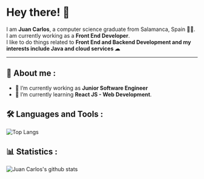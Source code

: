 # Hey there! 👋

I am  **Juan Carlos**, a computer science graduate from Salamanca, Spain 👨‍💻. I am currently working as a **Front End Developer**. <br/> I like to do things related to **Front End and Backend Development and my interests include Java and cloud services ☁**

---

## 🔎 About me :
<!----📚 Studying a computer science master's degree at the University of Salamanca.--->
- 🔭 I’m currently working as **Junior Software Engineer**
- 🌱 I’m currently learning **React JS - Web Development**.
<!----- 👀 I’m interested in ...--->
<!---- 💞️ I’m looking to collaborate on ...--->
<!---- 📫 How to reach me ...--->

## 🛠 Languages and Tools :
![Top Langs](https://github-readme-stats.vercel.app/api/top-langs/?username=jc-garma&layout=compact&theme=dark&hide_border=true)

## 📊 Statistics :
![Juan Carlos's github stats](https://github-readme-stats.vercel.app/api?username=jc-garma&show_icons=true&hide_border=true&theme=dark)
<!---
jc-garma/jc-garma is a ✨ special ✨ repository because its `README.md` (this file) appears on your GitHub profile.
You can click the Preview link to take a look at your changes.
--->
